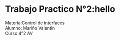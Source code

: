 # Trabajo Practico N°2:hello
Materia:Control de interfaces  
Alumno: Mariño Valentin  
Curso:4°2 AV
